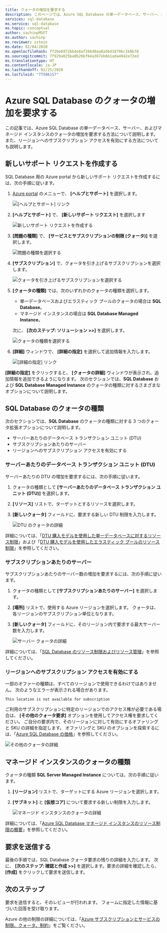 ```yaml
---
title: クォータの増加を要求する
description: このページでは、Azure SQL Database の単一データベース、サーバー、およびマネージド インスタンスのクォータを増やすためのサポート リクエストを作成する方法について説明します。
services: sql-database
ms.service: sql-database
ms.topic: conceptual
author: sachinpMSFT
ms.author: sachinp
ms.reviewer: sstein
ms.date: 02/04/2020
ms.openlocfilehash: ff2be6972bb4e8af266d0aa8a56d1879bc1b8b78
ms.sourcegitcommit: 7f929a025ba0b26bf64a367eb6b1ada4042e72ed
ms.translationtype: HT
ms.contentlocale: ja-JP
ms.lasthandoff: 02/25/2020
ms.locfileid: "77586157"
---
```

# <a name="request-quota-increases-for-azure-sql-database"></a>Azure SQL Database のクォータの増加を要求する

この記事では、Azure SQL Database の単一データベース、サーバー、およびマネージド インスタンスのクォータの増加を要求する方法について説明します。 また、リージョンへのサブスクリプション アクセスを有効にする方法についても説明します。

## <a id="newquota"></a>新しいサポート リクエストを作成する

SQL Database 用の Azure portal から新しいサポート リクエストを作成するには、次の手順に従います。

1. [Azure portal](https://portal.azure.com) のメニューで、 **[ヘルプとサポート]** を選択します。

   ![[ヘルプとサポート] リンク](./media/quota-increase-request/help-plus-support.png)

1. **[ヘルプとサポート]** で、 **[新しいサポート リクエスト]** を選択します

    ![新しいサポート リクエストを作成する](./media/quota-increase-request/new-support-request.png)

1. **[問題の種類]** で、 **[サービスとサブスクリプションの制限 (クォータ)]** を選択します。

   ![問題の種類を選択する](./media/quota-increase-request/select-quota-issue-type.png)

1. **[サブスクリプション]** で、クォータを引き上げるサブスクリプションを選択します。

   ![クォータを引き上げるサブスクリプションを選択する](./media/quota-increase-request/select-subscription-support-request.png)

1. **[クォータの種類]** では、次のいずれかのクォータの種類を選択します。

   - 単一データベースおよびエラスティック プールのクォータの場合は **SQL Database**。
   - マネージド インスタンスの場合は **SQL Database Managed Instance**。

   次に、 **[次のステップ: ソリューション >>]** を選択します。

   ![クォータの種類を選択する](./media/quota-increase-request/select-quota-type.png)

1. **[詳細]** ウィンドウで、 **[詳細の指定]** を選択して追加情報を入力します。

   ![[詳細の指定] リンク](./media/quota-increase-request/provide-details-link.png)

**[詳細の指定]** をクリックすると、 **[クォータの詳細]** ウィンドウが表示され、追加情報を追加できるようになります。 次のセクションでは、**SQL Database** および **SQL Database Managed Instance** のクォータの種類に対するさまざまなオプションについて説明します。

## <a id="sqldbquota"></a> SQL Database のクォータの種類

次のセクションでは、**SQL Database** のクォータの種類に対する 3 つのクォータ拡張オプションについて説明します。

- サーバーあたりのデータベース トランザクション ユニット (DTU)
- サブスクリプションあたりのサーバー
- リージョンへのサブスクリプション アクセスを有効にする

### <a name="database-transaction-units-dtus-per-server"></a>サーバーあたりのデータベース トランザクション ユニット (DTU)

サーバーあたりの DTU の増加を要求するには、次の手順に従います。

1. クォータの種類として **[サーバーあたりのデータベース トランザクション ユニット (DTU)]** を選択します。

1. **[リソース]** リストで、ターゲットとするリソースを選択します。

1. **[新しいクォータ]** フィールドに、要求する新しい DTU 制限を入力します。

   ![DTU のクォータの詳細](./media/quota-increase-request/quota-details-dtus.png)

詳細については、「[DTU 購入モデルを使用した単一データベースに対するリソース制限](sql-database-dtu-resource-limits-single-databases.md)」および「[DTU 購入モデルを使用したエラスティック プールのリソース制限](sql-database-dtu-resource-limits-elastic-pools.md)」を参照してください。

### <a name="servers-per-subscription"></a>サブスクリプションあたりのサーバー

サブスクリプションあたりのサーバー数の増加を要求するには、次の手順に従います。

1. クォータの種類として **[サブスクリプションあたりのサーバー]** を選択します。

1. **[場所]** リストで、使用する Azure リージョンを選択します。 クォータは、各リージョンのサブスクリプション単位となります。

1. **[新しいクォータ]** フィールドに、そのリージョン内で要求する最大サーバー数を入力します。

   ![サーバー クォータの詳細](./media/quota-increase-request/quota-details-servers.png)

詳細については、「[SQL Database のリソース制限およびリソース管理](sql-database-resource-limits-database-server.md)」を参照してください。

### <a id="other"></a> リージョンへのサブスクリプション アクセスを有効にする

一部のオファーの種類は、すべてのリージョンで使用できるわけではありません。 次のようなエラーが表示される場合があります。

`This location is not available for subscription`

ご利用のサブスクリプションに特定のリージョンでのアクセス権が必要である場合は、 **[その他のクォータ要求]** オプションを使用してアクセス権を要求してください。 ご自分の要求内で、そのリージョンに対して有効にするオファリングと SKU の詳細を指定します。 オファリングと SKU のオプションを探索するには、「[Azure SQL Database の価格](https://azure.microsoft.com/pricing/details/sql-database/single/)」を参照してください。

![その他のクォータの詳細](./media/quota-increase-request/quota-details-whitelisting.png)

## <a id="sqlmiquota"></a> マネージド インスタンスのクォータの種類

クォータの種類 **SQL Server Managed Instance** については、次の手順に従います。

1. **[リージョン]** リストで、ターゲットにする Azure リージョンを選択します。

1. **[サブネット]** と **[仮想コア]** について要求する新しい制限を入力します。

   ![マネージド インスタンスのクォータの詳細](./media/quota-increase-request/quota-details-managed-instance.png)

詳細については、「[Azure SQL Database マネージド インスタンスのリソース制限の概要](sql-database-managed-instance-resource-limits.md)」を参照してください。

## <a name="submit-your-request"></a>要求を送信する

最後の手順では、SQL Database クォータ要求の残りの詳細を入力します。 次に、 **[次のステップ: 確認と作成 >>]** を選択します。要求の詳細を確認したら、 **[作成]** をクリックして要求を送信します。

## <a name="next-steps"></a>次のステップ

要求を送信すると、そのレビューが行われます。 フォームに指定した情報に基づいた回答を受け取ります。

Azure の他の制限の詳細については、「[Azure サブスクリプションとサービスの制限、クォータ、制約](../azure-resource-manager/management/azure-subscription-service-limits.md)」をご覧ください。
